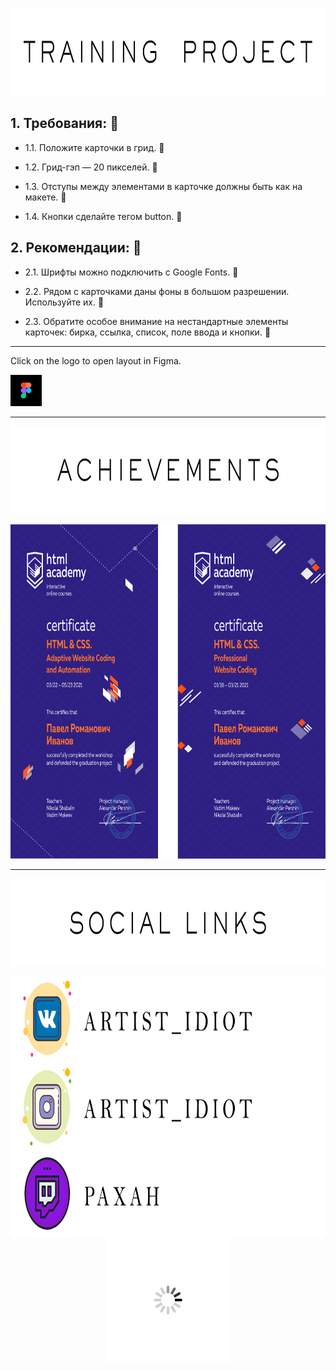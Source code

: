<p align="center">
  <img width="800" height="140" alt="Instagram layout" src="images/training.png">
</p>


## 1. Требования: :orange_book:

- 1.1. Положите карточки в грид. :page_facing_up:

- 1.2. Грид-гэп — 20 пикселей. :page_facing_up:

- 1.3. Отступы между элементами в карточке должны быть как на макете. :page_facing_up:

- 1.4. Кнопки сделайте тегом button. :page_facing_up:

## 2. Рекомендации: :orange_book:

- 2.1. Шрифты можно подключить с Google Fonts. :page_facing_up:

- 2.2. Рядом с карточками даны фоны в большом разрешении. Используйте их. :page_facing_up:

- 2.3. Обратите особое внимание на нестандартные элементы карточек: бирка, ссылка, список, поле ввода и кнопки. :page_facing_up:


---

Click on the logo to open layout in Figma.

<a href="https://www.figma.com/file/TDJa4bEPb5flhewZlm8qGq/%D0%A2%D0%97?node-id=0%3A1"><img width="50" height="50" alt="HTML Academy" src="images/figma-image.png"></a>

---

<p align="center">
  <img width="800" height="140" alt="Instagram layout" src="images/achieve.png">
</>

<p align="center">
  <img width="797" height="535" alt="Instagram layout" src="images/achievements.png">
</p>

---

<p align="center">
  <img align="center" width="800" height="140" alt="Instagram layout" src="images/social.png">
</p>

<p>
  <a href="https://vk.com/artist_idiot"><img align="left" width="800" height="140" alt="VK layout" src="images/vk-extra.png"></a>
</p>

<p>
  <a href="https://www.instagram.com/artist_idiot/"><img align="left" width="800" height="140" alt="Instagram layout" src="images/instagram-extra.png"></a>
</p>

<p>
  <a href="https://www.twitch.tv/paxah"><img align="left" width="800" height="140" alt="Twitch layout" src="images/twitch-extra.png"></a>
</p>

<p align="center">
  <img src="images/loader.gif" width="200" height="200" alt="oops">
<p>

[check-image]: https://github.com/htmlacademy-adaptive/1629453-pink-22/workflows/Project%20check/badge.svg?branch=master
[check-url]: https://github.com/htmlacademy-adaptive/1629453-pink-22/actions
[@htmlacademy]: https://htmlacademy.ru
[figma]: https://www.figma.com/file/ASeQqd0fG7Ug51ssFdapgv/HTML-1-%2F-%D0%A1%D0%B5%D0%B4%D0%BE%D0%BD%D0%B0-(30)?node-id=0%3A1
